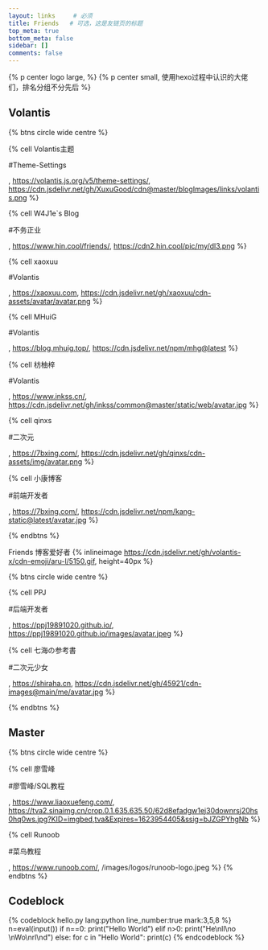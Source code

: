 ```yaml
---
layout: links     # 必须
title: Friends   # 可选，这是友链页的标题
top_meta: true
bottom_meta: false
sidebar: []
comments: false
---
```


{% p center logo large,  %}
{% p center small, 使用hexo过程中认识的大佬们，排名分组不分先后 %}

## Volantis 

{% btns circle wide centre %}

{% cell Volantis主题 <p>#Theme-Settings</p>, https://volantis.js.org/v5/theme-settings/, https://cdn.jsdelivr.net/gh/XuxuGood/cdn@master/blogImages/links/volantis.png %}

{% cell W4J1e`s Blog <p>#不务正业</p>, https://www.hin.cool/friends/, https://cdn2.hin.cool/pic/my/dl3.png %}

{% cell xaoxuu <p>#Volantis</p>, https://xaoxuu.com, https://cdn.jsdelivr.net/gh/xaoxuu/cdn-assets/avatar/avatar.png %}

{% cell MHuiG <p>#Volantis</p>, https://blog.mhuig.top/, https://cdn.jsdelivr.net/npm/mhg@latest %}

{% cell 枋柚梓 <p>#Volantis</p>, https://www.inkss.cn/, https://cdn.jsdelivr.net/gh/inkss/common@master/static/web/avatar.jpg %}

{% cell qinxs <p>#二次元</p>, https://7bxing.com/, https://cdn.jsdelivr.net/gh/qinxs/cdn-assets/img/avatar.png %}

{% cell 小康博客 <p>#前端开发者</p>, https://7bxing.com/, https://cdn.jsdelivr.net/npm/kang-static@latest/avatar.jpg %}

{% endbtns %}

Friends 博客爱好者 {% inlineimage https://cdn.jsdelivr.net/gh/volantis-x/cdn-emoji/aru-l/5150.gif, height=40px %}

{% btns circle wide centre %}

{% cell PPJ <p>#后端开发者</p>, https://ppj19891020.github.io/, https://ppj19891020.github.io/images/avatar.jpeg %}

{% cell 七海の参考書 <p>#二次元少女</p>, https://shiraha.cn, https://cdn.jsdelivr.net/gh/45921/cdn-images@main/me/avatar.jpg %}

{% endbtns %}

## Master

{% btns circle wide centre %}

{% cell 廖雪峰 <p>#廖雪峰/SQL教程</p>, https://www.liaoxuefeng.com/, https://tva2.sinaimg.cn/crop.0.1.635.635.50/62d8efadgw1ej30downrsj20hs0hq0ws.jpg?KID=imgbed,tva&Expires=1623954405&ssig=bJZGPYhgNb %}

{% cell Runoob <p>#菜鸟教程</p>, https://www.runoob.com/, /images/logos/runoob-logo.jpeg %}
{% endbtns %}

## Codeblock

{% codeblock hello.py lang:python line_number:true mark:3,5,8 %}
n=eval(input())
if n==0:
   print("Hello World")
elif n>0:
   print("He\nll\no \nWo\nrl\nd")
else:
   for c in "Hello World":
   print(c)
{% endcodeblock %}


